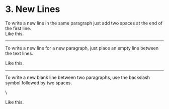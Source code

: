 # 3. New Lines

To write a new line in the same paragraph just add two spaces at the end of the first line.  
Like this.

---

To write a new line for a new paragraph, just place an empty line between the text lines.

Like this.

---

To write a new blank line between two paragraphs, use the backslash symbol followed by two spaces.

\  

Like this.
